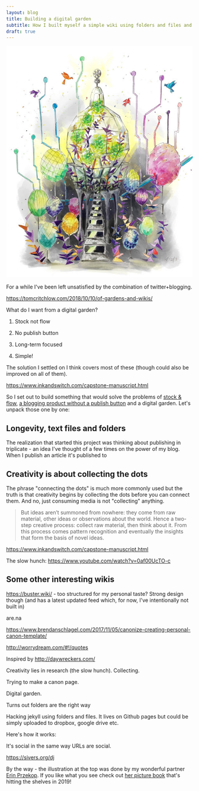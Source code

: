 ```yaml
---
layout: blog
title: Building a digital garden
subtitle: How I built myself a simple wiki using folders and files and published via Jekyll
draft: true
---
```


![](/images/digital-garden-cleaned.jpg)

For a while I've been left unsatisfied by the combination of twitter+blogging.

https://tomcritchlow.com/2018/10/10/of-gardens-and-wikis/

What do I want from a digital garden?

1) Stock not flow

2) No publish button

3) Long-term focused

4) Simple!

The solution I settled on I think covers most of these (though could also be improved on all of them).

https://www.inkandswitch.com/capstone-manuscript.html

So I set out to build something that would solve the problems of [stock & flow](http://snarkmarket.com/2010/4890), [a blogging product without a publish button](https://twitter.com/ryandawidjan/status/1077641141221249031) and a digital garden. Let's unpack those one by one:

## Longevity, text files and folders

The realization that started this project was thinking about publishing in triplicate - an idea I've thought of a few times on the power of my blog. When I publish an article it's published to 

## Creativity is about collecting the dots

The phrase "connecting the dots" is much more commonly used but the truth is that creativity begins by collecting the dots before you can connect them. And no, just consuming media is not "collecting" anything.

>But ideas aren’t summoned from nowhere: they come from raw material, other ideas or observations about the world. Hence a two-step creative process: collect raw material, then think about it. From this process comes pattern recognition and eventually the insights that form the basis of novel ideas.

https://www.inkandswitch.com/capstone-manuscript.html

The slow hunch: https://www.youtube.com/watch?v=0af00UcTO-c


## Some other interesting wikis

https://buster.wiki/ - too structured for my personal taste? Strong design though (and has a latest updated feed which, for now, I've intentionally not built in)

are.na

https://www.brendanschlagel.com/2017/11/05/canonize-creating-personal-canon-template/

http://worrydream.com/#!/quotes

Inspired by http://daywreckers.com/



Creativity lies in research (the slow hunch). Collecting.

Trying to make a canon page.

Digital garden.

Turns out folders are the right way 

Hacking jekyll using folders and files. It lives on Github pages but could be simply uploaded to dropbox, google drive etc.

Here's how it works:

It's social in the same way URLs are social.

https://sivers.org/dj


By the way - the illustration at the top was done by my wonderful partner [Erin Przekop](http://erinprz.com). If you like what you see check out [her picture book](http://erinprz.com/journey/) that's hitting the shelves in 2019!


